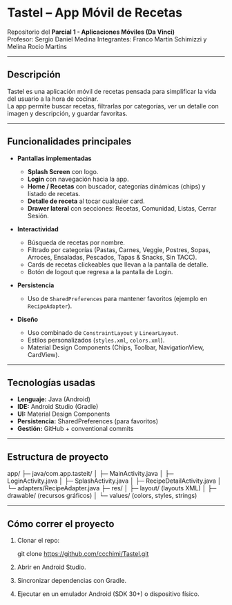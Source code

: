 # Tastel – App Móvil de Recetas

Repositorio del **Parcial 1 - Aplicaciones Móviles (Da Vinci)**  
Profesor: Sergio Daniel Medina
Integrantes: Franco Martin Schimizzi y Melina Rocio Martins

---

## Descripción

Tastel es una aplicación móvil de recetas pensada para simplificar la vida del usuario a la hora de cocinar.  
La app permite buscar recetas, filtrarlas por categorías, ver un detalle con imagen y descripción, y guardar favoritas.

---

## Funcionalidades principales

- **Pantallas implementadas**
    - **Splash Screen** con logo.
    - **Login** con navegación hacia la app.
    - **Home / Recetas** con buscador, categorías dinámicas (chips) y listado de recetas.
    - **Detalle de receta** al tocar cualquier card.
    - **Drawer lateral** con secciones: Recetas, Comunidad, Listas, Cerrar Sesión.

- **Interactividad**
    - Búsqueda de recetas por nombre.
    - Filtrado por categorías (Pastas, Carnes, Veggie, Postres, Sopas, Arroces, Ensaladas, Pescados, Tapas & Snacks, Sin TACC).
    - Cards de recetas clickeables que llevan a la pantalla de detalle.
    - Botón de logout que regresa a la pantalla de Login.

- **Persistencia**
    - Uso de `SharedPreferences` para mantener favoritos (ejemplo en `RecipeAdapter`).

- **Diseño**
    - Uso combinado de `ConstraintLayout` y `LinearLayout`.
    - Estilos personalizados (`styles.xml`, `colors.xml`).
    - Material Design Components (Chips, Toolbar, NavigationView, CardView).

---

## Tecnologías usadas

- **Lenguaje:** Java (Android)
- **IDE:** Android Studio (Gradle)
- **UI:** Material Design Components
- **Persistencia:** SharedPreferences (para favoritos)
- **Gestión:** GitHub + conventional commits

---

## Estructura de proyecto

app/
├─ java/com.app.tasteit/
│ ├─ MainActivity.java
│ ├─ LoginActivity.java
│ ├─ SplashActivity.java
│ ├─ RecipeDetailActivity.java
│ └─ adapters/RecipeAdapter.java
├─ res/
│ ├─ layout/ (layouts XML)
│ ├─ drawable/ (recursos gráficos)
│ └─ values/ (colors, styles, strings)

---

## Cómo correr el proyecto

1. Clonar el repo:
  
   git clone https://github.com/ccchimi/Tastel.git

2. Abrir en Android Studio.

3. Sincronizar dependencias con Gradle.

4. Ejecutar en un emulador Android (SDK 30+) o dispositivo físico.
